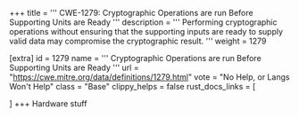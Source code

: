 +++
title = '''
CWE-1279: Cryptographic Operations are run Before Supporting Units are Ready
'''
description	= '''
Performing cryptographic operations without ensuring that the supporting inputs are ready to supply valid data may compromise the cryptographic result.
'''
weight = 1279

[extra]
id = 1279
name = '''
Cryptographic Operations are run Before Supporting Units are Ready
'''
url = "https://cwe.mitre.org/data/definitions/1279.html"
vote = "No Help, or Langs Won't Help"
class = "Base"
clippy_helps = false
rust_docs_links = [
	
]
+++
Hardware stuff